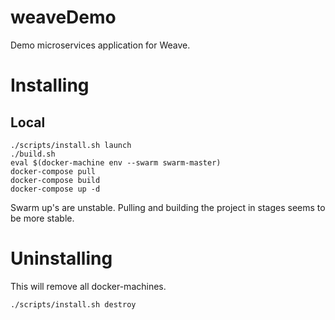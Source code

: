 # weaveDemo
Demo microservices application for Weave.


# Installing
## Local
```
./scripts/install.sh launch
./build.sh
eval $(docker-machine env --swarm swarm-master)
docker-compose pull
docker-compose build
docker-compose up -d
```
Swarm up's are unstable. Pulling and building the project in stages seems to be more stable.

# Uninstalling
This will remove all docker-machines.
```
./scripts/install.sh destroy
```
